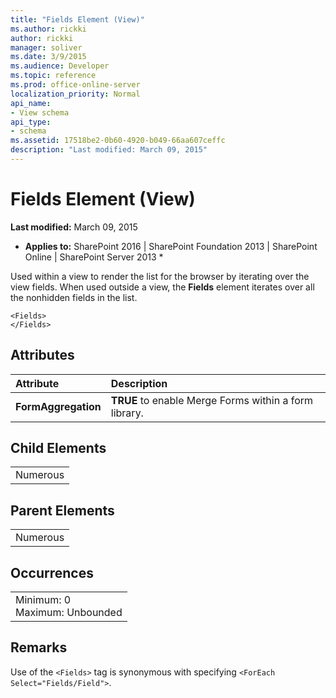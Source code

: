 ```yaml
---
title: "Fields Element (View)"
ms.author: rickki
author: rickki
manager: soliver
ms.date: 3/9/2015
ms.audience: Developer
ms.topic: reference
ms.prod: office-online-server
localization_priority: Normal
api_name:
- View schema
api_type:
- schema
ms.assetid: 17518be2-0b60-4920-b049-66aa607ceffc
description: "Last modified: March 09, 2015"
---
```


# Fields Element (View)

 **Last modified:** March 09, 2015 
  
 * **Applies to:** SharePoint 2016 | SharePoint Foundation 2013 | SharePoint Online | SharePoint Server 2013 * 
  
Used within a view to render the list for the browser by iterating over the view fields. When used outside a view, the **Fields** element iterates over all the nonhidden fields in the list. 
  
```
<Fields>
</Fields>
```

## Attributes

|**Attribute**|**Description**|
|:-----|:-----|
|**FormAggregation** <br/> |**TRUE** to enable Merge Forms within a form library.  <br/> |
   
## Child Elements

||
|:-----|
|Numerous |
   
## Parent Elements

||
|:-----|
|Numerous |
   
## Occurrences

||
|:-----|
|Minimum: 0  <br/> Maximum: Unbounded  <br/> |
   
## Remarks

Use of the  `<Fields>` tag is synonymous with specifying  `<ForEach Select="Fields/Field">`.
  

